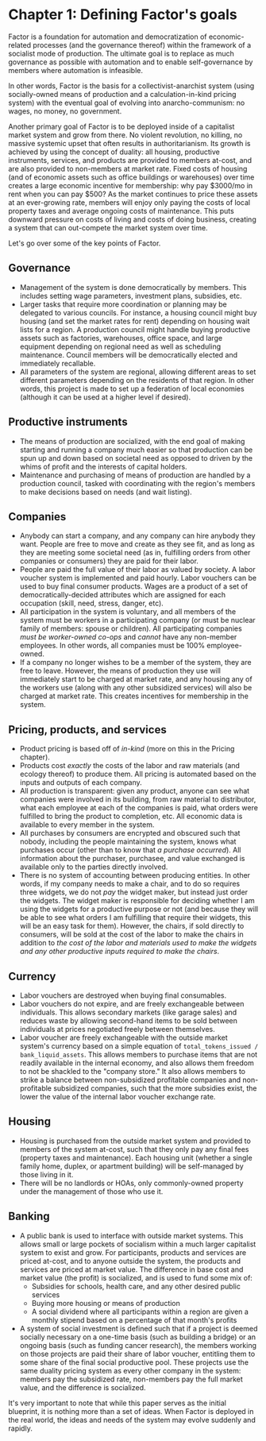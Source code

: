 # Chapter 1: Defining Factor's goals

Factor is a foundation for automation and democratization of economic-related processes (and the governance thereof) within the framework of a socialist mode of production. The ultimate goal is to replace as much governance as possible with automation and to enable self-governance by members where automation is infeasible.

In other words, Factor is the basis for a collectivist-anarchist system (using socially-owned means of production and a calculation-in-kind pricing system) with the eventual goal of evolving into anarcho-communism: no wages, no money, no government.

Another primary goal of Factor is to be deployed inside of a capitalist market system and grow from there. No violent revolution, no killing, no massive systemic upset that often results in authoritarianism. Its growth is achieved by using the concept of duality: all housing, productive instruments, services, and products are provided to members at-cost, and are also provided to non-members at market rate. Fixed costs of housing (and of economic assets such as office buildings or warehouses) over time creates a large economic incentive for membership: why pay $3000/mo in rent when you can pay $500? As the market continues to price these assets at an ever-growing rate, members will enjoy only paying the costs of local property taxes and average ongoing costs of maintenance. This puts downward pressure on costs of living and costs of doing business, creating a system that can out-compete the market system over time.

Let's go over some of the key points of Factor.

## Governance

- Management of the system is done democratically by members. This includes setting wage parameters, investment plans, subsidies, etc.
- Larger tasks that require more coordination or planning may be delegated to various councils. For instance, a housing council might buy housing (and set the market rates for rent) depending on housing wait lists for a region. A production council might handle buying productive assets such as factories, warehouses, office space, and large equipment depending on regional need as well as scheduling maintenance. Council members will be democratically elected and immediately recallable.
- All parameters of the system are regional, allowing different areas to set different parameters depending on the residents of that region. In other words, this project is made to set up a federation of local economies (although it can be used at a higher level if desired).

## Productive instruments

- The means of production are socialized, with the end goal of making starting and running a company much easier so that production can be spun up and down based on societal need as opposed to driven by the whims of profit and the interests of capital holders.
- Maintenance and purchasing of means of production are handled by a production council, tasked with coordinating with the region's members to make decisions based on needs (and wait listing).

## Companies

- Anybody can start a company, and any company can hire anybody they want. People are free to move and create as they see fit, and as long as they are meeting some societal need (as in, fulfilling orders from other companies or consumers) they are paid for their labor.
- People are paid the full value of their labor as valued by society. A labor voucher system is implemented and paid hourly. Labor vouchers can be used to buy final consumer products. Wages are a product of a set of democratically-decided attributes which are assigned for each occupation (skill, need, stress, danger, etc).
- All participation in the system is voluntary, and all members of the system must be workers in a participating company (or must be nuclear family of members: spouse or children). All participating companies *must be worker-owned co-ops* and *cannot* have any non-member employees. In other words, all companies must be 100% employee-owned.
- If a company no longer wishes to be a member of the system, they are free to leave. However, the means of production they use will immediately start to be charged at market rate, and any housing any of the workers use (along with any other subsidized services) will also be charged at market rate. This creates incentives for membership in the system.

## Pricing, products, and services

- Product pricing is based off of *in-kind* (more on this in the Pricing chapter).
- Products cost *exactly* the costs of the labor and raw materials (and ecology thereof) to produce them. All pricing is automated based on the inputs and outputs of each company.
- All production is transparent: given any product, anyone can see what companies were involved in its building, from raw material to distributor, what each employee at each of the companies is paid, what orders were fulfilled to bring the product to completion, etc. All economic data is available to every member in the system.
- All purchases by consumers are encrypted and obscured such that nobody, including the people maintaining the system, knows what purchases occur (other than to know that *a purchase occurred*). All information about the purchaser, purchasee, and value exchanged is available only to the parties directly involved.
- There is no system of accounting between producing entities. In other words, if my company needs to make a chair, and to do so requires three widgets, we do not *pay* the widget maker, but instead just order the widgets. The widget maker is responsible for deciding whether I am using the widgets for a productive purpose or not (and because they will be able to see what orders I am fulfilling that require their widgets, this will be an easy task for them). However, the chairs, if sold directly to consumers, will be sold at the cost of the labor to make the chairs in addition to *the cost of the labor and materials used to make the widgets and any other productive inputs required to make the chairs*.

## Currency

- Labor vouchers are destroyed when buying final consumables.
- Labor vouchers do not expire, and are freely exchangeable between individuals. This allows secondary markets (like garage sales) and reduces waste by allowing second-hand items to be sold between individuals at prices negotiated freely between themselves.
- Labor voucher are freely exchangeable with the outside market system's currency based on a simple equation of `total_tokens_issued / bank_liquid_assets`. This allows members to purchase items that are not readily available in the internal economy, and also allows them freedom to not be shackled to the "company store." It also allows members to strike a balance between non-subsidized profitable companies and non-profitable subsidized companies, such that the more subsidies exist, the lower the value of the internal labor voucher exchange rate.

## Housing

- Housing is purchased from the outside market system and provided to members of the system at-cost, such that they only pay any final fees (property taxes and maintenance). Each housing unit (whether a single family home, duplex, or apartment building) will be self-managed by those living in it.
- There will be no landlords or HOAs, only commonly-owned property under the management of those who use it.

## Banking

- A public bank is used to interface with outside market systems. This allows small or large pockets of socialism within a much larger capitalist system to exist and grow. For participants, products and services are priced at-cost, and to anyone outside the system, the products and services are priced at market value. The difference in base cost and market value (the profit) is socialized, and is used to fund some mix of:
  - Subsidies for schools, health care, and any other desired public services
  - Buying more housing or means of production
  - A social dividend where all participants within a region are given a monthly stipend based on a percentage of that month's profits
- A system of social investment is defined such that if a project is deemed socially necessary on a one-time basis (such as building a bridge) or an ongoing basis (such as funding cancer research), the members working on those projects are paid their share of labor voucher, entitling them to some share of the final social productive pool. These projects use the same duality pricing system as every other company in the system: members pay the subsidized rate, non-members pay the full market value, and the difference is socialized.

It's very important to note that while this paper serves as the initial blueprint, it is nothing more than a set of ideas. When Factor is deployed in the real world, the ideas and needs of the system may evolve suddenly and rapidly.

